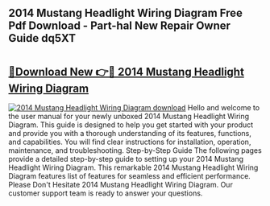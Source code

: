 ## 2014 Mustang Headlight Wiring Diagram Free Pdf Download - Part-haI New Repair Owner Guide dq5XT

# <h2><a href="http://dfs0yua.blite.top/?on=2014+Mustang+Headlight+Wiring+Diagram">🔗Download New 👉🔴 2014 Mustang Headlight Wiring Diagram</a></h2>

[![2014 Mustang Headlight Wiring Diagram download](https://i.imgur.com/lujVjoI.png)](http://dfs0yua.blite.top/?on=2014+Mustang+Headlight+Wiring+Diagram)
Hello and welcome to the user manual for your newly unboxed 2014 Mustang Headlight Wiring Diagram. This guide is designed to help you get started with your product and provide you with a thorough understanding of its features, functions, and capabilities. You will find clear instructions for installation, operation, maintenance, and troubleshooting. Step-by-Step Guide The following pages provide a detailed step-by-step guide to setting up your 2014 Mustang Headlight Wiring Diagram. This remarkable 2014 Mustang Headlight Wiring Diagram features list of features for seamless and efficient performance. Please Don't Hesitate 2014 Mustang Headlight Wiring Diagram. Our customer support team is ready to answer your questions.
